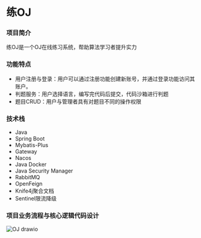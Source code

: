 # 练OJ

### 项目简介

练OJ是一个OJ在线练习系统，帮助算法学习者提升实力

### 功能特点

- 用户注册与登录：用户可以通过注册功能创建新账号，并通过登录功能访问其账户。
- 判题服务：用户选择语言，编写完代码后提交，代码沙箱进行判题
- 题目CRUD：用户与管理者具有对题目不同的操作权限

### 技术栈

- Java
- Spring Boot
- Mybatis-Plus
- Gateway
- Nacos
- Java Docker
- Java Security Manager
- RabbitMQ
- OpenFeign
- Knife4j聚合文档
- Sentinel限流降级

### 项目业务流程与核心逻辑代码设计
![OJ drawio](https://github.com/asdrfdc/training-OJ/assets/163655764/cefce24b-6bdd-4283-82f4-7a7364eb2a53)
